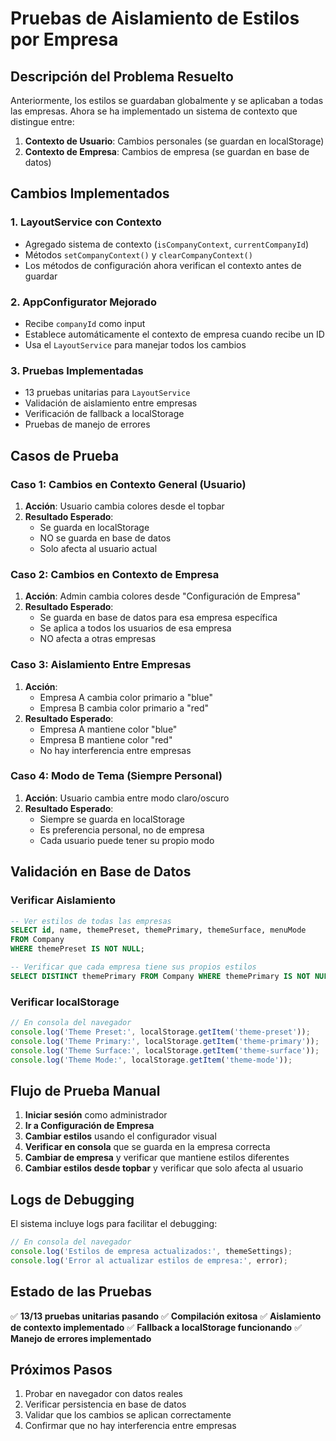 # Pruebas de Aislamiento de Estilos por Empresa

## Descripción del Problema Resuelto

Anteriormente, los estilos se guardaban globalmente y se aplicaban a todas las empresas. Ahora se ha implementado un sistema de contexto que distingue entre:

1. **Contexto de Usuario**: Cambios personales (se guardan en localStorage)
2. **Contexto de Empresa**: Cambios de empresa (se guardan en base de datos)

## Cambios Implementados

### 1. LayoutService con Contexto
- Agregado sistema de contexto (`isCompanyContext`, `currentCompanyId`)
- Métodos `setCompanyContext()` y `clearCompanyContext()`
- Los métodos de configuración ahora verifican el contexto antes de guardar

### 2. AppConfigurator Mejorado
- Recibe `companyId` como input
- Establece automáticamente el contexto de empresa cuando recibe un ID
- Usa el `LayoutService` para manejar todos los cambios

### 3. Pruebas Implementadas
- 13 pruebas unitarias para `LayoutService`
- Validación de aislamiento entre empresas
- Verificación de fallback a localStorage
- Pruebas de manejo de errores

## Casos de Prueba

### Caso 1: Cambios en Contexto General (Usuario)
1. **Acción**: Usuario cambia colores desde el topbar
2. **Resultado Esperado**: 
   - Se guarda en localStorage
   - NO se guarda en base de datos
   - Solo afecta al usuario actual

### Caso 2: Cambios en Contexto de Empresa
1. **Acción**: Admin cambia colores desde "Configuración de Empresa"
2. **Resultado Esperado**:
   - Se guarda en base de datos para esa empresa específica
   - Se aplica a todos los usuarios de esa empresa
   - NO afecta a otras empresas

### Caso 3: Aislamiento Entre Empresas
1. **Acción**: 
   - Empresa A cambia color primario a "blue"
   - Empresa B cambia color primario a "red"
2. **Resultado Esperado**:
   - Empresa A mantiene color "blue"
   - Empresa B mantiene color "red"
   - No hay interferencia entre empresas

### Caso 4: Modo de Tema (Siempre Personal)
1. **Acción**: Usuario cambia entre modo claro/oscuro
2. **Resultado Esperado**:
   - Siempre se guarda en localStorage
   - Es preferencia personal, no de empresa
   - Cada usuario puede tener su propio modo

## Validación en Base de Datos

### Verificar Aislamiento
```sql
-- Ver estilos de todas las empresas
SELECT id, name, themePreset, themePrimary, themeSurface, menuMode 
FROM Company 
WHERE themePreset IS NOT NULL;

-- Verificar que cada empresa tiene sus propios estilos
SELECT DISTINCT themePrimary FROM Company WHERE themePrimary IS NOT NULL;
```

### Verificar localStorage
```javascript
// En consola del navegador
console.log('Theme Preset:', localStorage.getItem('theme-preset'));
console.log('Theme Primary:', localStorage.getItem('theme-primary'));
console.log('Theme Surface:', localStorage.getItem('theme-surface'));
console.log('Theme Mode:', localStorage.getItem('theme-mode'));
```

## Flujo de Prueba Manual

1. **Iniciar sesión** como administrador
2. **Ir a Configuración de Empresa**
3. **Cambiar estilos** usando el configurador visual
4. **Verificar en consola** que se guarda en la empresa correcta
5. **Cambiar de empresa** y verificar que mantiene estilos diferentes
6. **Cambiar estilos desde topbar** y verificar que solo afecta al usuario

## Logs de Debugging

El sistema incluye logs para facilitar el debugging:

```javascript
// En consola del navegador
console.log('Estilos de empresa actualizados:', themeSettings);
console.log('Error al actualizar estilos de empresa:', error);
```

## Estado de las Pruebas

✅ **13/13 pruebas unitarias pasando**
✅ **Compilación exitosa**
✅ **Aislamiento de contexto implementado**
✅ **Fallback a localStorage funcionando**
✅ **Manejo de errores implementado**

## Próximos Pasos

1. Probar en navegador con datos reales
2. Verificar persistencia en base de datos
3. Validar que los cambios se aplican correctamente
4. Confirmar que no hay interferencia entre empresas
